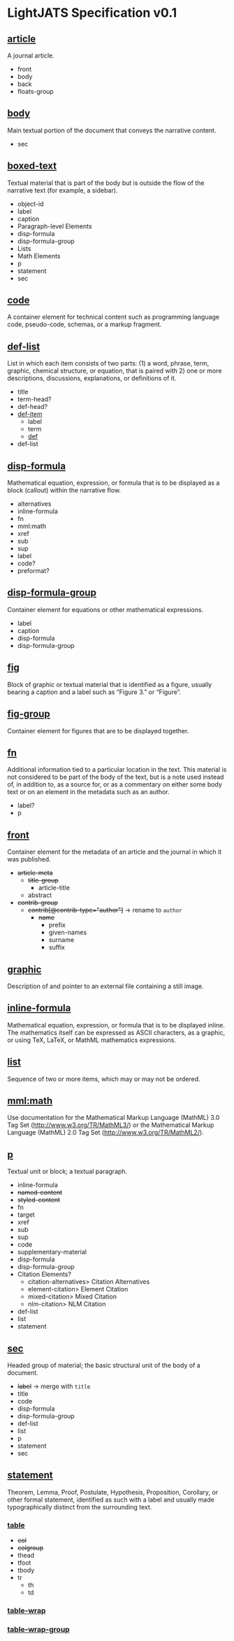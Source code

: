 # LightJATS Specification v0.1

## [article](https://jats.nlm.nih.gov/archiving/tag-library/1.1d1/n-ja30.html)
A journal article.
* front
* body
* back
* floats-group

## [body](https://jats.nlm.nih.gov/archiving/tag-library/1.1d1/n-jn50.html)
Main textual portion of the document that conveys the narrative content.
* sec

## [boxed-text](https://jats.nlm.nih.gov/archiving/tag-library/1.1d1/n-i950.html)
Textual material that is part of the body but is outside the flow of the narrative text (for example, a sidebar).
* object-id
* label
* caption
* Paragraph-level Elements
* disp-formula
* disp-formula-group
* Lists
* Math Elements
* p
* statement
* sec

## [code](https://jats.nlm.nih.gov/archiving/tag-library/1.1d1/n-ty80.html)
A container element for technical content such as programming language code, pseudo-code, schemas, or a markup fragment.

## [def-list](https://jats.nlm.nih.gov/archiving/tag-library/1.1d1/n-4hx0.html)
List in which each item consists of two parts: (1) a word, phrase, term, graphic, chemical structure, or equation, that is paired with 2) one or more descriptions, discussions, explanations, or definitions of it.
* title
* term-head?
* def-head?
* [def-item](https://jats.nlm.nih.gov/archiving/tag-library/1.1d1/n-ndx0.html)
    * label
    * term
    * [def](https://jats.nlm.nih.gov/archiving/tag-library/1.1d1/n-xtx0.html)
* def-list

## [disp-formula](https://jats.nlm.nih.gov/archiving/tag-library/1.1d1/n-tmx0.html)
Mathematical equation, expression, or formula that is to be displayed as a block (callout) within the narrative flow.
* alternatives
* inline-formula
* fn
* mml:math
* xref
* sub
* sup
* label
* code?
* preformat?

## [disp-formula-group](https://jats.nlm.nih.gov/archiving/tag-library/1.1d1/n-v8v0.html)
Container element for equations or other mathematical expressions.
* label
* caption
* disp-formula
* disp-formula-group

## [fig](https://jats.nlm.nih.gov/archiving/tag-library/1.1d1/n-ib40.html)
Block of graphic or textual material that is identified as a figure, usually bearing a caption and a label such as “Figure 3.” or “Figure”.

## [fig-group](https://jats.nlm.nih.gov/archiving/tag-library/1.1d1/n-83s0.html)
Container element for figures that are to be displayed together.

## [fn](https://jats.nlm.nih.gov/archiving/tag-library/1.1d1/n-87s0.html)
Additional information tied to a particular location in the text. This material is not considered to be part of the body of the text, but is a note used instead of, in addition to, as a source for, or as a commentary on either some body text or on an element in the metadata such as an author.
* label?
* p

## [front](https://jats.nlm.nih.gov/archiving/tag-library/1.1d1/n-j6s0.html)
Container element for the metadata of an article and the journal in which it was published.

* ~~article-meta~~
    * ~~title-group~~
        * article-title
    * abstract
* ~~contrib-group~~
    * ~~contrib[@contrib-type="author"]~~ → rename to `author`
        * ~~name~~
            * prefix
            * given-names
            * surname
            * suffix

## [graphic](https://jats.nlm.nih.gov/archiving/tag-library/1.1d1/n-xbt0.html)
Description of and pointer to an external file containing a still image.

## [inline-formula](https://jats.nlm.nih.gov/archiving/tag-library/1.1d1/n-gw70.html)
Mathematical equation, expression, or formula that is to be displayed inline. The mathematics itself can be expressed as ASCII characters, as a graphic, or using TeX, LaTeX, or MathML mathematics expressions.

## [list](https://jats.nlm.nih.gov/archiving/tag-library/1.1d1/n-64g0.html)
Sequence of two or more items, which may or may not be ordered.

## [mml:math](https://jats.nlm.nih.gov/archiving/tag-library/1.1d1/n-cgn0.html)
Use documentation for the Mathematical Markup Language (MathML) 3.0 Tag Set (http://www.w3.org/TR/MathML3/) or the Mathematical Markup Language (MathML) 2.0 Tag Set (http://www.w3.org/TR/MathML2/).

## [p](https://jats.nlm.nih.gov/archiving/tag-library/1.1d1/n-7xd0.html)
Textual unit or block; a textual paragraph.
* inline-formula
* ~~named-content~~
* ~~styled-content~~
* fn
* target
* xref
* sub
* sup
* code
* supplementary-material
* disp-formula
* disp-formula-group
* Citation Elements?
    * citation-alternatives> Citation Alternatives
    * element-citation> Element Citation
    * mixed-citation> Mixed Citation
    * nlm-citation> NLM Citation
* def-list
* list
* statement

## [sec](https://jats.nlm.nih.gov/archiving/tag-library/1.1d1/n-gby0.html)
Headed group of material; the basic structural unit of the body of a document.
* ~~label~~ → merge with `title`
* title
* code
* disp-formula
* disp-formula-group
* def-list
* list
* p
* statement
* sec

## [statement](https://jats.nlm.nih.gov/archiving/tag-library/1.1d1/n-sdp0.html)
Theorem, Lemma, Proof, Postulate, Hypothesis, Proposition, Corollary, or other formal statement, identified as such with a label and usually made typographically distinct from the surrounding text.

### [table](https://jats.nlm.nih.gov/archiving/tag-library/1.1d1/n-by90.html)
* ~~col~~
* ~~colgroup~~
* thead
* tfoot
* tbody
* tr
    * th
    * td

### [table-wrap](https://jats.nlm.nih.gov/archiving/tag-library/1.1d1/n-mb90.html)

### [table-wrap-group](https://jats.nlm.nih.gov/archiving/tag-library/1.1d1/n-c5m0.html)
